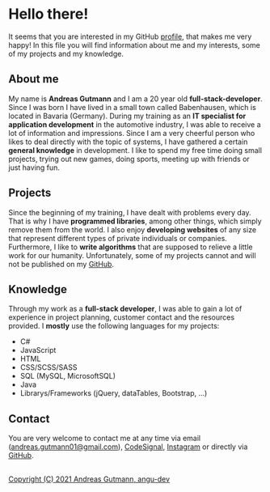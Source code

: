 # Hello there!
It seems that you are interested in my GitHub [profile](https://github.com/angu-dev), that makes me very happy! In this file you will find information about me and my interests, some of my projects and my knowledge.

## About me
My name is **Andreas Gutmann** and I am a 20 year old **full-stack-developer**.  Since I was born I have lived in a small town called Babenhausen, which is located in Bavaria (Germany). During my training as an **IT specialist for application development** in the automotive industry, I was able to receive a lot of information and impressions. Since I am a very cheerful person who likes to deal directly with the topic of systems, I have gathered a certain **general knowledge** in development. I like to spend my free time doing small projects, trying out new games, doing sports, meeting up with friends or just having fun.

## Projects
Since the beginning of my training, I have dealt with problems every day. That is why I have **programmed libraries**, among other things, which simply remove them from the world. I also enjoy **developing websites** of any size that represent different types of private individuals or companies. Furthermore, I like to **write algorithms** that are supposed to relieve a little work for our humanity. Unfortunately, some of my projects cannot and will not be published on my [GitHub](https://github.com/angu-dev?tab=repositories).

## Knowledge
Through my work as a **full-stack developer**, I was able to gain a lot of experience in project planning, customer contact and the resources provided.
I **mostly** use the following languages for my projects:
- C#
- JavaScript
- HTML
- CSS/SCSS/SASS
- SQL (MySQL, MicrosoftSQL)
- Java
- Librarys/Frameworks (jQuery, dataTables, Bootstrap, ...)

## Contact
You are very welcome to contact me at any time via email (andreas.gutmann01@gmail.com), [CodeSignal](https://app.codesignal.com/profile/angu-dev), [Instagram](https://www.instagram.com/cap.exe/) or directly via [GitHub](https://github.com/angu-dev).

##
[Copyright (C) 2021 Andreas Gutmann, angu-dev](https://github.com/angu-dev/angu-dev/blob/main/LICENSE)
